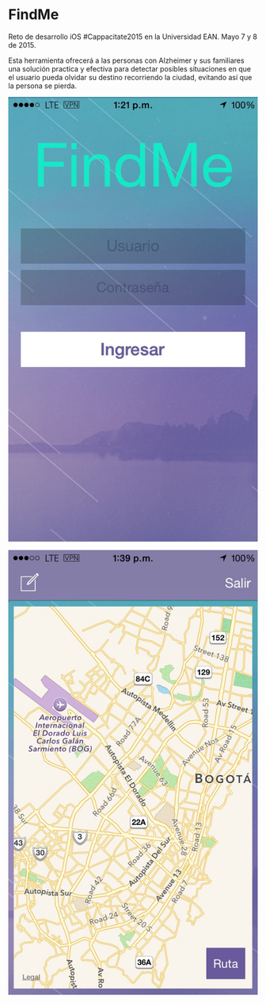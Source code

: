 # FindMe
Reto de desarrollo iOS #Cappacitate2015 en la Universidad EAN. Mayo 7 y 8 de 2015.

Esta herramienta ofrecerá a las personas con Alzheimer y sus familiares una solución practica y efectiva para detectar posibles situaciones en que el usuario pueda olvidar su destino recorriendo la ciudad, evitando así que la persona se pierda.



![Home image](https://github.com/andacosta/FindMe/blob/master/App1.jpg)

![Home image](https://github.com/andacosta/FindMe/blob/master/App2.jpg)